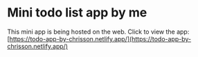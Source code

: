 # Mini todo list app by me
This mini app is being hosted on the web.
Click to view the app: [https://todo-app-by-chrisson.netlify.app/](https://todo-app-by-chrisson.netlify.app/)
